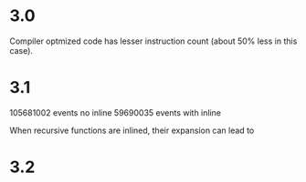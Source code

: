 # 3.0
Compiler optmized code has lesser instruction count (about 50% less in this case).

# 3.1
105681002 events no inline
59690035  events with inline

When recursive functions are inlined, their expansion can lead to 
# 3.2
